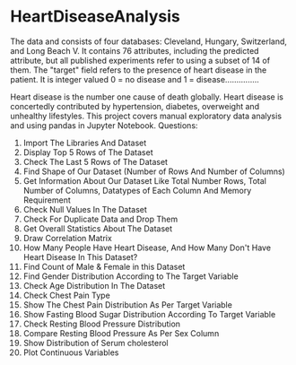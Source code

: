 # HeartDiseaseAnalysis
The data and consists of four databases: Cleveland, Hungary, Switzerland, and Long Beach V. It contains 76 attributes, including the predicted attribute, but all published experiments refer to using a subset of 14 of them. The "target" field refers to the presence of heart disease in the patient. It is integer valued 0 = no disease and 1 = disease...............


Heart disease is the number one cause of death globally. Heart disease is concertedly contributed by hypertension, diabetes, overweight and unhealthy lifestyles.
This project covers manual exploratory data analysis and using pandas in Jupyter Notebook. 
Questions:
1. Import The Libraries And Dataset
2. Display Top 5 Rows of The Dataset
3. Check The Last 5 Rows of The Dataset
4. Find Shape of Our Dataset (Number of Rows And Number of Columns)
5. Get Information About Our Dataset Like Total Number Rows, Total Number of Columns, Datatypes of Each Column And Memory Requirement
6. Check Null Values In The Dataset
7. Check For Duplicate Data and Drop Them
8. Get Overall Statistics About The Dataset
9. Draw Correlation Matrix 
10. How Many People Have Heart Disease, And How Many Don't Have Heart Disease In This Dataset?
11. Find Count of  Male & Female in this Dataset
12. Find Gender Distribution According to The Target Variable
13. Check Age Distribution In The Dataset
14. Check Chest Pain Type
15. Show The Chest Pain Distribution As Per Target Variable
16. Show Fasting Blood Sugar Distribution According To Target Variable
17.  Check Resting Blood Pressure Distribution
18. Compare Resting Blood Pressure As Per Sex Column
19. Show Distribution of Serum cholesterol
20. Plot Continuous Variables
